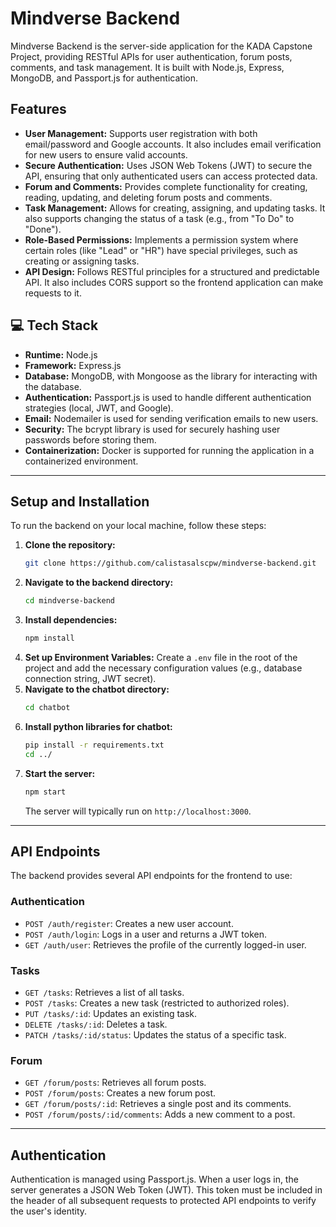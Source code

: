 #  Mindverse Backend

Mindverse Backend is the server-side application for the KADA Capstone Project, providing RESTful APIs for user authentication, forum posts, comments, and task management. It is built with Node.js, Express, MongoDB, and Passport.js for authentication.

## Features
* **User Management:** Supports user registration with both email/password and Google accounts. It also includes email verification for new users to ensure valid accounts.
* **Secure Authentication:** Uses JSON Web Tokens (JWT) to secure the API, ensuring that only authenticated users can access protected data.
* **Forum and Comments:** Provides complete functionality for creating, reading, updating, and deleting forum posts and comments.
* **Task Management:** Allows for creating, assigning, and updating tasks. It also supports changing the status of a task (e.g., from "To Do" to "Done").
* **Role-Based Permissions:** Implements a permission system where certain roles (like "Lead" or "HR") have special privileges, such as creating or assigning tasks.
* **API Design:** Follows RESTful principles for a structured and predictable API. It also includes CORS support so the frontend application can make requests to it.

## 💻 Tech Stack
* **Runtime:** Node.js
* **Framework:** Express.js
* **Database:** MongoDB, with Mongoose as the library for interacting with the database.
* **Authentication:** Passport.js is used to handle different authentication strategies (local, JWT, and Google).
* **Email:** Nodemailer is used for sending verification emails to new users.
* **Security:** The bcrypt library is used for securely hashing user passwords before storing them.
* **Containerization:** Docker is supported for running the application in a containerized environment.

---

## Setup and Installation

To run the backend on your local machine, follow these steps:

1.  **Clone the repository:**
    ```bash
    git clone https://github.com/calistasalscpw/mindverse-backend.git
    ```
2.  **Navigate to the backend directory:**
    ```bash
    cd mindverse-backend
    ```
3.  **Install dependencies:**
    ```bash
    npm install
    ```
4.  **Set up Environment Variables:**
    Create a `.env` file in the root of the project and add the necessary configuration values (e.g., database connection string, JWT secret).
5.  **Navigate to the chatbot directory:**
    ```bash
    cd chatbot
    ```
6.  **Install python libraries for chatbot:**
    ```bash
    pip install -r requirements.txt
    cd ../
    ```
5.  **Start the server:**
    ```bash
    npm start
    ```
    The server will typically run on `http://localhost:3000`.

---

## API Endpoints

The backend provides several API endpoints for the frontend to use:

### Authentication
* `POST /auth/register`: Creates a new user account.
* `POST /auth/login`: Logs in a user and returns a JWT token.
* `GET /auth/user`: Retrieves the profile of the currently logged-in user.

### Tasks
* `GET /tasks`: Retrieves a list of all tasks.
* `POST /tasks`: Creates a new task (restricted to authorized roles).
* `PUT /tasks/:id`: Updates an existing task.
* `DELETE /tasks/:id`: Deletes a task.
* `PATCH /tasks/:id/status`: Updates the status of a specific task.

### Forum
* `GET /forum/posts`: Retrieves all forum posts.
* `POST /forum/posts`: Creates a new forum post.
* `GET /forum/posts/:id`: Retrieves a single post and its comments.
* `POST /forum/posts/:id/comments`: Adds a new comment to a post.

---

## Authentication

Authentication is managed using Passport.js. When a user logs in, the server generates a JSON Web Token (JWT). This token must be included in the header of all subsequent requests to protected API endpoints to verify the user's identity.